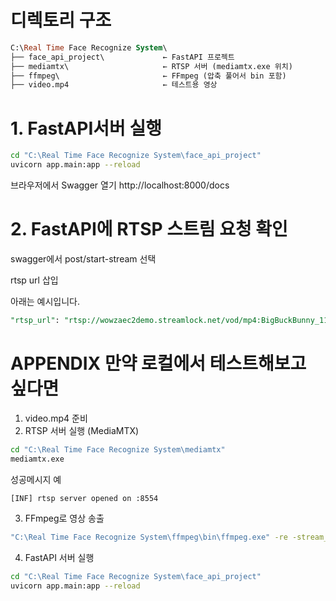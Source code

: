 # 디렉토리 구조

```sql
C:\Real Time Face Recognize System\
├── face_api_project\             ← FastAPI 프로젝트
├── mediamtx\                     ← RTSP 서버 (mediamtx.exe 위치)
├── ffmpeg\                       ← FFmpeg (압축 풀어서 bin 포함)
├── video.mp4                     ← 테스트용 영상
```


# 1. FastAPI서버 실행
```bash
cd "C:\Real Time Face Recognize System\face_api_project"
uvicorn app.main:app --reload
```

브라우저에서 Swagger 열기
http://localhost:8000/docs

# 2. FastAPI에 RTSP 스트림 요청 확인

swagger에서 post/start-stream 선택

rtsp url 삽입

아래는 예시입니다.

```sql
"rtsp_url": "rtsp://wowzaec2demo.streamlock.net/vod/mp4:BigBuckBunny_115k.mov"
```

# APPENDIX 만약 로컬에서 테스트해보고 싶다면
1. video.mp4 준비
2. RTSP 서버 실행 (MediaMTX)
```bash
cd "C:\Real Time Face Recognize System\mediamtx"
mediamtx.exe
```

성공메시지 예
```bash
[INF] rtsp server opened on :8554
```

3.  FFmpeg로 영상 송출
```bash
"C:\Real Time Face Recognize System\ffmpeg\bin\ffmpeg.exe" -re -stream_loop -1 -i "C:\Real Time Face Recognize System\video.mp4" -c copy -f rtsp rtsp://localhost:8554/mystream
```

4. FastAPI 서버 실행
```bash
cd "C:\Real Time Face Recognize System\face_api_project"
uvicorn app.main:app --reload
```

